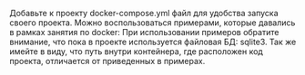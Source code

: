 Добавьте к проекту docker-compose.yml файл для удобства запуска своего проекта.
Можно воспользоваться примерами, которые давались в рамках занятия по docker:
При использовании примеров обратите внимание, что пока в проекте используется файловая
БД: sqlite3.
Так же имейте в виду, что путь внутри контейнера, где расположен код проекта, отличается от
приведенных в примерах.
